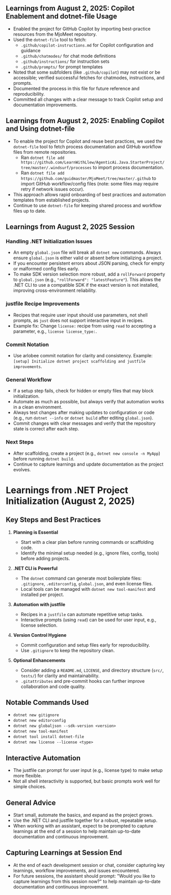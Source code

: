 
## Learnings from August 2, 2025: Copilot Enablement and dotnet-file Usage

- Enabled the project for GitHub Copilot by importing best-practice resources from the MjoMeet repository.
- Used the `dotnet-file` tool to fetch:
   - `.github/copilot-instructions.md` for Copilot configuration and guidance
   - `.github/chatmodes/` for chat mode definitions
   - `.github/instructions/` for instruction sets
   - `.github/prompts/` for prompt templates
- Noted that some subfolders (like `.github/copilot`) may not exist or be accessible; verified successful fetches for chatmodes, instructions, and prompts.
- Documented the process in this file for future reference and reproducibility.
- Committed all changes with a clear message to track Copilot setup and documentation improvements.

## Learnings from August 2, 2025: Enabling Copilot and Using dotnet-file

- To enable the project for Copilot and reuse best practices, we used the `dotnet-file` tool to fetch process documentation and GitHub workflow files from remote repositories.
   - Ran `dotnet file add https://github.com/LearnWithLlew/AgenticAi.Java.StarterProject/tree/master/.windsurf/processes` to import process documentation.
   - Ran `dotnet file add https://github.com/guidmaster/MjoMeet/tree/master/.github` to import GitHub workflow/config files (note: some files may require retry if network issues occur).
- This approach allows rapid onboarding of best practices and automation templates from established projects.
- Continue to use `dotnet-file` for keeping shared process and workflow files up to date.
## Learnings from August 2, 2025 Session

### Handling .NET Initialization Issues
- An empty `global.json` file will break all `dotnet new` commands. Always ensure `global.json` is either valid or absent before initializing a project.
- If you encounter persistent errors about JSON parsing, check for empty or malformed config files early.
- To make SDK version selection more robust, add a `rollForward` property to `global.json` (e.g., `"rollForward": "latestFeature"`). This allows the .NET CLI to use a compatible SDK if the exact version is not installed, improving cross-environment reliability.

### justfile Recipe Improvements
- Recipes that require user input should use parameters, not shell prompts, as `just` does not support interactive input in recipes.
- Example fix: Change `license:` recipe from using `read` to accepting a parameter, e.g., `license license_type:`.

### Commit Notation
- Use arlobee commit notation for clarity and consistency. Example: `[setup] Initialize dotnet project scaffolding and justfile improvements`.

### General Workflow
- If a setup step fails, check for hidden or empty files that may block initialization.
- Automate as much as possible, but always verify that automation works in a clean environment.
- Always test changes after making updates to configuration or code (e.g., run `dotnet --info` or `dotnet build` after editing `global.json`).
- Commit changes with clear messages and verify that the repository state is correct after each step.

### Next Steps
- After scaffolding, create a project (e.g., `dotnet new console -n MyApp`) before running `dotnet build`.
- Continue to capture learnings and update documentation as the project evolves.
# Learnings from .NET Project Initialization (August 2, 2025)

## Key Steps and Best Practices

1. **Planning is Essential**
   - Start with a clear plan before running commands or scaffolding code.
   - Identify the minimal setup needed (e.g., ignore files, config, tools) before adding projects.

2. **.NET CLI is Powerful**
   - The `dotnet` command can generate most boilerplate files: `.gitignore`, `.editorconfig`, `global.json`, and even license files.
   - Local tools can be managed with `dotnet new tool-manifest` and installed per project.

3. **Automation with justfile**
   - Recipes in a `justfile` can automate repetitive setup tasks.
   - Interactive prompts (using `read`) can be used for user input, e.g., license selection.

4. **Version Control Hygiene**
   - Commit configuration and setup files early for reproducibility.
   - Use `.gitignore` to keep the repository clean.

5. **Optional Enhancements**
   - Consider adding a `README.md`, `LICENSE`, and directory structure (`src/`, `tests/`) for clarity and maintainability.
   - `.gitattributes` and pre-commit hooks can further improve collaboration and code quality.

## Notable Commands Used
- `dotnet new gitignore`
- `dotnet new editorconfig`
- `dotnet new globaljson --sdk-version <version>`
- `dotnet new tool-manifest`
- `dotnet tool install dotnet-file`
- `dotnet new license --license <type>`

## Interactive Automation
- The justfile can prompt for user input (e.g., license type) to make setup more flexible.
- Not all shell interactivity is supported, but basic prompts work well for simple choices.

## General Advice
- Start small, automate the basics, and expand as the project grows.
- Use the .NET CLI and justfile together for a robust, repeatable setup.
- When working with an assistant, expect to be prompted to capture learnings at the end of a session to help maintain up-to-date documentation and continuous improvement.

## Capturing Learnings at Session End
- At the end of each development session or chat, consider capturing key learnings, workflow improvements, and issues encountered.
- For future sessions, the assistant should prompt: "Would you like to capture learnings from this session now?" to help maintain up-to-date documentation and continuous improvement.

